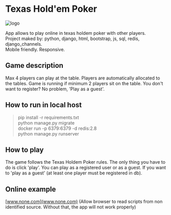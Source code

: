 # Texas Hold'em Poker

![logo](https://gitcdn.link/koualsky/texas-holdem/master/app.png)

App allows to play online in texas holdem poker with other players.  
Project maked by: python, django, html, bootstrap, js, sql, 
redis, django_channels.  
Mobile friendly. Responsive. 

## Game description

Max 4 players can play at the table.
Players are automatically allocated to the tables.
Game is running if minimum 2 players sit on the table.
You don't want to register? No problem, 'Play as a guest'.

## How to run in local host

> pip install -r requirements.txt  
> python manage.py migrate  
> docker run -p 6379:6379 -d redis:2.8  
> python manage.py runserver  

## How to play

The game follows the Texas Holdem Poker rules. The only thing 
you have to do is click 'play'. 
You can play as a registered user or as a guest. 
If you want to 'play as a guest' (at least one player 
must be registered in db).

## Online example

[www.none.com](www.none.com) (Allow browser to read scripts 
from non identified source. Without that, 
the app will not work properly)